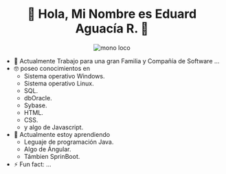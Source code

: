 <h1 align="center"> 👋 Hola, Mi Nombre es Eduard Aguacía R. 👋 </h1>

<picture>
  <p align="center">
    <img src="https://github.com/user-attachments/assets/9dd4cc56-c002-426f-98b4-021f827f9522" alt="mono loco">
  </p>
</picture>

- 🔭 Actualmente Trabajo para una gran Familia y Compañía de Software ...
- 🤓 poseo conocimientos en
  - Sistema operativo Windows.
  - Sistema operativo Linux.
  - SQL.
  - dbOracle.
  - Sybase.
  - HTML.
  - CSS.
  - y algo de Javascript.
- 🌱 Actualmente estoy aprendiendo
  - Leguaje de programación Java.
  - Algo de Ángular.
  - Támbien SprinBoot.
- ⚡ Fun fact:  ... 
